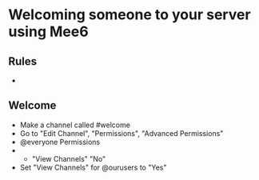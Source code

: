 # Welcoming someone to your server using Mee6

## Rules
-

## Welcome
- Make a channel called &#35;welcome
- Go to "Edit Channel", "Permissions", "Advanced Permissions"
- @everyone Permissions
- - "View Channels" "No"
- Set "View Channels" for @ourusers to "Yes"
